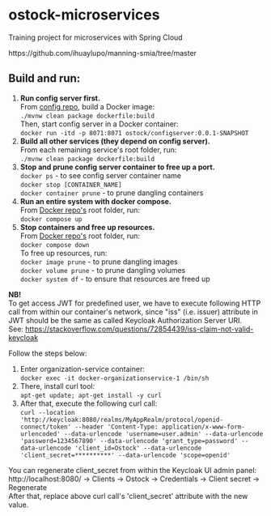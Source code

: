 # ostock-microservices

Training project for microservices with Spring Cloud

<link>https://github.com/ihuaylupo/manning-smia/tree/master</link>

## Build and run:

<ol>
  <li><b>Run config server first.</b> </br>
      From <a href="https://github.com/olegyev/ostock-microservices/tree/master/configserver">config repo</a>, build a Docker image: </br>
      <code>./mvnw clean package dockerfile:build</code></br>
      Then, start config server in a Docker container: </br>
      <code>docker run -itd -p 8071:8071 ostock/configserver:0.0.1-SNAPSHOT</code>
  </li>
  <li>
    <b>Build all other services (they depend on config server).</b> </br>
    From each remaining service's root folder, run: </br>
    <code>./mvnw clean package dockerfile:build</code>
  </li>
  <li>
    <b>Stop and prune config server container to free up a port.</b> </br>
    <code>docker ps</code> - to see config server container name </br>
    <code>docker stop [CONTAINER_NAME]</code> </br>
    <code>docker container prune</code> - to prune dangling containers </br>
  </li>
  <li>
    <b>Run an entire system with docker compose.</b> </br>
    From <a href="https://github.com/olegyev/ostock-microservices/tree/master/docker">Docker repo's</a> root folder, run: </br>
    <code>docker compose up</code>
  </li>
  <li>
    <b>Stop containers and free up resources.</b> </br>
    From <a href="https://github.com/olegyev/ostock-microservices/tree/master/docker">Docker repo's</a> root folder, run: </br>
    <code>docker compose down</code> </br>
    To free up resources, run: </br>
    <code>docker image prune</code> - to prune dangling images </br>
    <code>docker volume prune</code> - to prune dangling volumes </br>
    <code>docker system df</code> - to ensure that resources are freed up </br>
  </li>
</ol>

<b>NB!</b> </br>
To get access JWT for predefined user, we have to execute following HTTP call
from within our container's network, since "iss" (i.e. issuer) attribute in JWT should be the same
as called Keycloak Authorization Server URI. </br>
See: https://stackoverflow.com/questions/72854439/iss-claim-not-valid-keycloak </br>

Follow the steps below:
<ol>
    <li>
        Enter organization-service container: </br>
        <code>docker exec -it docker-organizationservice-1 /bin/sh</code>
    </li>
    <li>
        There, install curl tool: </br>
        <code>apt-get update; apt-get install -y curl</code>
    </li>
    <li>
        After that, execute the following curl call: </br>
        <code>curl --location 'http://keycloak:8080/realms/MyAppRealm/protocol/openid-connect/token' --header 'Content-Type: application/x-www-form-urlencoded' --data-urlencode 'username=user.admin' --data-urlencode 'password=1234567890' --data-urlencode 'grant_type=password' --data-urlencode 'client_id=Ostock' --data-urlencode 'client_secret=**********' --data-urlencode 'scope=openid'</code>
    </li>
</ol>

You can regenerate client_secret from within the Keycloak UI admin panel: </br>
http://localhost:8080/ -> Clients -> Ostock -> Credentials -> Client secret -> Regenerate </br>
After that, replace above curl call's 'client_secret' attribute with the new value.
